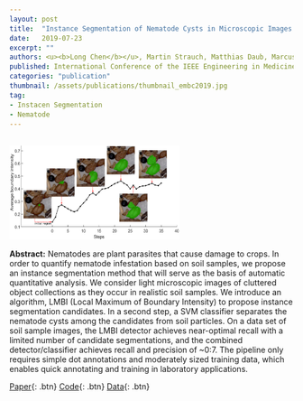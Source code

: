 ```yaml
---
layout: post
title:  "Instance Segmentation of Nematode Cysts in Microscopic Images of Soil Samples"
date:   2019-07-23
excerpt: ""
authors: <u><b>Long Chen</b></u>, Martin Strauch, Matthias Daub, Marcus Jansen, Hans-Georg Luigs and Dorit Merhof
published: International Conference of the IEEE Engineering in Medicine and Biology Society (EMBC) 2019
categories: "publication"
thumbnail: /assets/publications/thumbnail_embc2019.jpg
tag:
- Instacen Segmentation
- Nematode
---
```


<br>
<img src="/assets/publications/overview_embc2019.png" style="width:60%">
<br>

**Abstract:** Nematodes are plant parasites that cause damage to crops. In order to quantify nematode infestation based on soil samples, we propose an instance segmentation method that will serve as the basis of automatic quantitative analysis. We consider light microscopic images of cluttered object collections as they occur in realistic soil samples. We introduce an algorithm, LMBI (Local Maximum of Boundary Intensity) to propose instance segmentation candidates. In a second step, a SVM classifier separates the nematode cysts among the candidates from soil particles. On a data set of soil sample images, the LMBI detector achieves near-optimal recall with a limited number of candidate segmentations, and the combined detector/classifier achieves recall and precision of ~0:7. The pipeline only requires simple dot annotations and moderately
sized training data, which enables quick annotating and training in laboratory applications.

[Paper](https://www.researchgate.net/publication/336336344_Instance_Segmentation_of_Nematode_Cysts_in_Microscopic_Images_of_Soil_Samples){: .btn}
[Code](https://github.com/looooongChen/LMBI){: .btn}
[Data](){: .btn}



